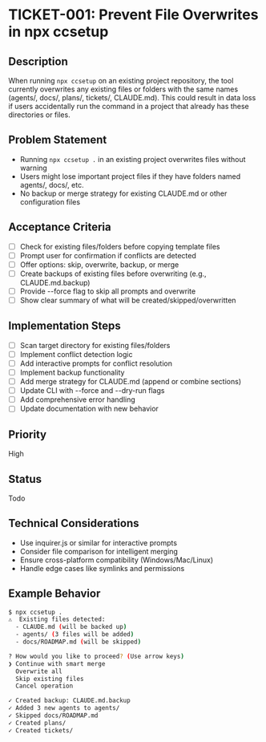 # TICKET-001: Prevent File Overwrites in npx ccsetup

## Description
When running `npx ccsetup` on an existing project repository, the tool currently overwrites any existing files or folders with the same names (agents/, docs/, plans/, tickets/, CLAUDE.md). This could result in data loss if users accidentally run the command in a project that already has these directories or files.

## Problem Statement
- Running `npx ccsetup .` in an existing project overwrites files without warning
- Users might lose important project files if they have folders named agents/, docs/, etc.
- No backup or merge strategy for existing CLAUDE.md or other configuration files

## Acceptance Criteria
- [ ] Check for existing files/folders before copying template files
- [ ] Prompt user for confirmation if conflicts are detected
- [ ] Offer options: skip, overwrite, backup, or merge
- [ ] Create backups of existing files before overwriting (e.g., CLAUDE.md.backup)
- [ ] Provide --force flag to skip all prompts and overwrite
- [ ] Show clear summary of what will be created/skipped/overwritten

## Implementation Steps
- [ ] Scan target directory for existing files/folders
- [ ] Implement conflict detection logic
- [ ] Add interactive prompts for conflict resolution
- [ ] Implement backup functionality
- [ ] Add merge strategy for CLAUDE.md (append or combine sections)
- [ ] Update CLI with --force and --dry-run flags
- [ ] Add comprehensive error handling
- [ ] Update documentation with new behavior

## Priority
High

## Status
Todo

## Technical Considerations
- Use inquirer.js or similar for interactive prompts
- Consider file comparison for intelligent merging
- Ensure cross-platform compatibility (Windows/Mac/Linux)
- Handle edge cases like symlinks and permissions

## Example Behavior
```bash
$ npx ccsetup .
⚠️  Existing files detected:
  - CLAUDE.md (will be backed up)
  - agents/ (3 files will be added)
  - docs/ROADMAP.md (will be skipped)

? How would you like to proceed? (Use arrow keys)
❯ Continue with smart merge
  Overwrite all
  Skip existing files  
  Cancel operation

✓ Created backup: CLAUDE.md.backup
✓ Added 3 new agents to agents/
✓ Skipped docs/ROADMAP.md
✓ Created plans/
✓ Created tickets/
```